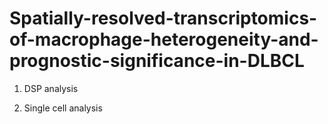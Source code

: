 # Spatially-resolved-transcriptomics-of-macrophage-heterogeneity-and-prognostic-significance-in-DLBCL


1. DSP analysis 


2. Single cell analysis 

